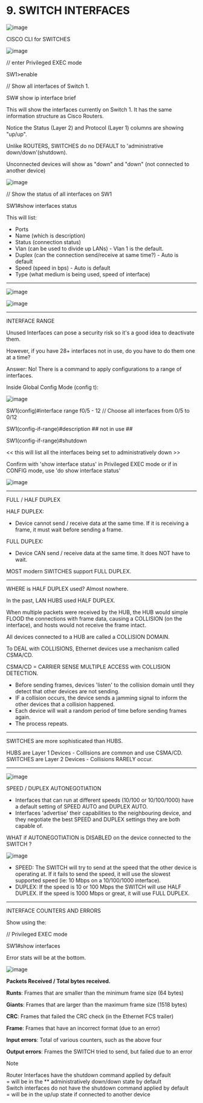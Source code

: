 # 9. SWITCH INTERFACES

![image](https://github.com/psaumur/CCNA/assets/106411237/5d0d80dc-74d1-4656-841c-fcaa2b89c760)


CISCO CLI for SWITCHES

![image](https://github.com/psaumur/CCNA/assets/106411237/e3947ef5-9100-426f-8d62-fd4ce5224351)


// enter Privileged EXEC mode

SW1>enable

// Show all interfaces of Switch 1.

SW# show ip interface brief

This will show the interfaces currently on Switch 1. It has the same information structure as Cisco Routers.

Notice the Status (Layer 2) and Protocol (Layer 1) columns are showing "up/up".

Unlike ROUTERS, SWITCHES do no DEFAULT to 'administrative down/down'(shutdown).

Unconnected devices will show as "down" and "down" (not connected to another device)

![image](https://github.com/psaumur/CCNA/assets/106411237/e0fdc339-21d9-4313-b7d8-78303a7ba1ea)


// Show the status of all interfaces on SW1

SW1#show interfaces status

This will list:

- Ports
- Name (which is description)
- Status (connection status)
- Vlan (can be used to divide up LANs) - Vlan 1 is the default.
- Duplex (can the connection send/receive at same time?) - Auto is default
- Speed (speed in bps) - Auto is default
- Type (what medium is being used, speed of interface)

---

![image](https://github.com/psaumur/CCNA/assets/106411237/12a33be7-795f-467a-87a4-42c5b218960b)


![image](https://github.com/psaumur/CCNA/assets/106411237/7b5953f7-77d3-4826-8efc-072498a7f9c0)


---

INTERFACE RANGE

Unused Interfaces can pose a security risk so it's a good idea to deactivate them.

However, if you have 28+ interfaces not in use, do you have to do them one at a time?

Answer: No! There is a command to apply configurations to a range of interfaces.

Inside Global Config Mode (config t):

![image](https://github.com/psaumur/CCNA/assets/106411237/06e2e267-1e07-48a1-8c8c-8edbd5bd48ae)


SW1(config)#interface range f0/5 - 12   // Choose all interfaces from 0/5 to 0/12

SW1(config-if-range)#description ## not in use ##

SW1(config-if-range)#shutdown

<< this will list all the interfaces being set to administratively down >>

Confirm with 'show interface status' in Privileged EXEC mode or if in CONFIG mode, use 'do show interface status'

![image](https://github.com/psaumur/CCNA/assets/106411237/8d1d49d3-e000-4570-ab7e-b994b959ebd5)

---

FULL / HALF DUPLEX

HALF DUPLEX:

- Device cannot send / receive data at the same time. If it is receiving a frame, it must wait before sending a frame.

FULL DUPLEX:

- Device CAN send / receive data at the same time. It does NOT have to wait.

MOST modern SWITCHES support FULL DUPLEX.

---

WHERE is HALF DUPLEX used? Almost nowhere.

In the past, LAN HUBS used HALF DUPLEX.

When multiple packets were received by the HUB, the HUB would simple FLOOD the connections with frame data, causing a COLLISION (on the interface), and hosts would not receive the frame  intact.

All devices connected to a HUB are called a COLLISION DOMAIN.

To DEAL with COLLISIONS, Ethernet devices use a mechanism called CSMA/CD.

CSMA/CD = CARRIER SENSE MULTIPLE ACCESS with COLLISION DETECTION.

- Before sending frames, devices 'listen' to the collision domain until they detect that other devices are not sending.
- IF a collision occurs, the device sends a jamming signal to inform the other devices that a collision happened.
- Each device will wait a random period of time before sending frames again.
- The process repeats.

---

SWITCHES are more sophisticated than HUBS.

HUBS are Layer 1 Devices - Collisions are common and use CSMA/CD.
SWITCHES are Layer 2 Devices - Collisions RARELY occur.

---

![image](https://github.com/psaumur/CCNA/assets/106411237/feff3816-1449-4282-bc44-71575333a1e0)


SPEED / DUPLEX AUTONEGOTIATION

- Interfaces that can run at different speeds (10/100 or 10/100/1000) have a default setting of SPEED AUTO and DUPLEX AUTO.
- Interfaces 'advertise' their capabilities to the neighbouring device, and they negotiate the best SPEED and DUPLEX settings they are both capable of.

WHAT if AUTONEGOTIATION is DISABLED on the device connected to the SWITCH ?

![image](https://github.com/psaumur/CCNA/assets/106411237/30519cf7-0a79-4996-a8d8-dfac689f4005)


- SPEED: The SWITCH will try to send at the speed that the other device is operating at.
If it fails to send the speed, it will use the slowest supported speed (ie: 10 Mbps on a 10/100/1000 interface).
- DUPLEX: If the speed is 10 or 100 Mbps the SWITCH will use HALF DUPLEX.
If the speed is 1000 Mbps or great, it will use FULL DUPLEX.

---

INTERFACE COUNTERS AND ERRORS

Show using the:

// Privileged EXEC mode

SW1#show interfaces <interface name>

Error stats will be at the bottom.

![image](https://github.com/psaumur/CCNA/assets/106411237/20d6affd-6014-427d-9ad9-c638ace358f8)


**Packets Received / Total bytes received.**

**Runts**: Frames that are smaller than the minimum frame size (64 bytes)

**Giants**: Frames that are larger than the maximum frame size (1518 bytes)

**CRC**: Frames that failed the CRC check (in the Ethernet FCS trailer)

**Frame**: Frames that have an incorrect format (due to an error)

**Input errors**: Total of various counters, such as the above four

**Output errors**: Frames the SWITCH tried to send, but failed due to an error

>[!NOTE]
>Router Interfaces have the shutdown command applied by default <br> = will be in the ** administratively down/down state by default<br> Switch interfaces do not have the shutdown command applied by default <br> = will be in the up/up state if connected to another device